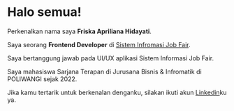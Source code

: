 # Halo semua! 

Perkenalkan nama saya **Friska Apriliana Hidayati**.<br>

Saya seorang **Frontend Developer** di [Sistem Infromasi Job Fair](https://ta.poliwangi.ac.id/~ti22017/).<br>

Saya bertanggung jawab pada UI/UX aplikasi Sistem Informasi Job Fair.<br>

Saya mahasiswa Sarjana Terapan di Jurusana Bisnis & Infromatik di POLIWANGI sejak 2022.<br>

Jika kamu tertarik untuk berkenalan denganku, silakan ikuti akun [Linkedin](www.linkedin.com/in/friska-apriliana-hidayati-36455a275)ku ya.
